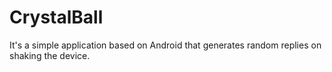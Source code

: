 CrystalBall
===========

It's a simple application based on Android that generates random replies on shaking the device.
